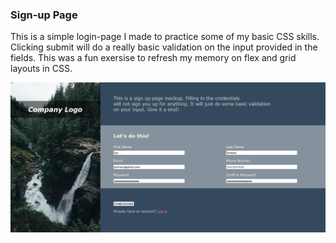 ### Sign-up Page

This is a simple login-page I made to practice some of my basic CSS skills.
Clicking submit will do a really basic validation on the input provided in the fields.
This was a fun exersise to refresh my memory on flex and grid layouts in CSS.

![](docs/example.png)
